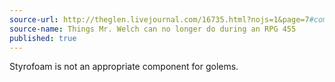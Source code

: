 ```yaml
---
source-url: http://theglen.livejournal.com/16735.html?nojs=1&page=7#comments
source-name: Things Mr. Welch can no longer do during an RPG 455
published: true
---
```


<p>Styrofoam is not an appropriate component for golems.</p>


